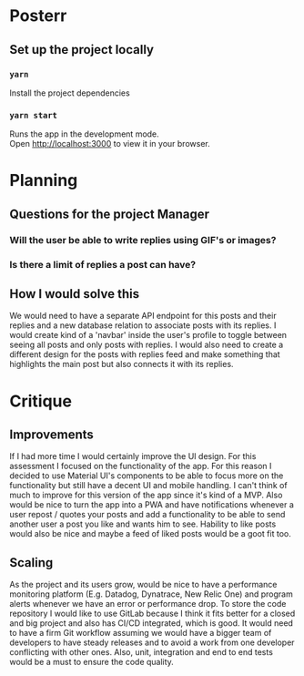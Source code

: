 # Posterr

## Set up the project locally

### `yarn`
Install the project dependencies

### `yarn start`

Runs the app in the development mode.\
Open [http://localhost:3000](http://localhost:3000) to view it in your browser.

# Planning

## Questions for the project Manager

### Will the user be able to write replies using GIF's or images?

### Is there a limit of replies a post can have?

## How I would solve this

We would need to have a separate API endpoint for this posts and their replies and 
a new database relation to associate posts with its replies. I would 
create kind of a 'navbar' inside the user's profile to toggle between seeing all 
posts and only posts with replies. I would also need to create a different design 
for the posts with replies feed and make something that highlights the main post
but also connects it with its replies. 

# Critique

## Improvements

If I had more time I would certainly improve the UI design. For this assessment
I focused on the functionality of the app. For this reason I decided to use
Material UI's components to be able to focus more on the functionality but still
have a decent UI and mobile handling. I can't think of much to improve for this
version of the app since it's kind of a MVP. Also would be nice to turn the app
into a PWA and have notifications whenever a user repost / quotes your posts and 
add a functionality to be able to send another user a post you like and wants 
him to see. Hability to like posts would also be nice and maybe a feed of liked posts would
be a goot fit too.

## Scaling
As the project and its users grow, would be nice to have a performance monitoring
platform (E.g. Datadog, Dynatrace, New Relic One) and program alerts whenever 
we have an error or performance drop. To store the code repository I would like 
to use GitLab because I think it fits better for a closed and big project and 
also has CI/CD integrated, which is good. It would need to have a firm Git workflow
assuming we would have a bigger team of developers to have steady releases and 
to avoid a work from one developer conflicting with other ones. Also, unit, integration
and end to end tests would be a must to ensure the code quality.


